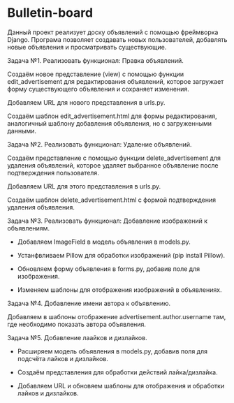 # Bulletin-board
Данный проект реализует доску объявлений с помощью фреймворка Django.
Програма позволяет создавать новых пользователей, добавлять новые объявления и просматривать существующие.

Задача №1. Реализовать функционал: Правка объявлений.

Создаём новое представление (view) с помощью функции edit_advertisement для редактирования объявлений, которое загружает форму существующего объявления и сохраняет изменения.

Добавляем URL для нового представления в urls.py.

Создаём шаблон edit_advertisement.html для формы редактирования, аналогичный шаблону добавления объявления, но с загруженными данными.

Задача №2. Реализовать функционал: Удаление объявлений.

Создаём представление с помощью функции delete_advertisement для удаления объявлений, которое удаляет выбранное объявление после подтверждения пользователя.

Добавляем URL для этого представления в urls.py.

Создаём шаблон delete_advertisement.html с формой подтверждения удаления объявления.

Задача №3. Реализовать функционал: Добавление изображений к объявлениям.

- Добавляем ImageField в модель объявления в models.py.
  
- Устанфвливаем Pillow для обработки изображений (pip install Pillow).
  
- Обновляем форму объявления в forms.py, добавив поле для изображения.
  
- Изменяем шаблоны для отображения изображений в объявлениях.

Задача №4. Добавление имени автора к объявлению.

Добавляем в шаблоны отображение advertisement.author.username там, где необходимо показать автора объявления.

Задача №5. Добавление лаайков и дизлайков.

- Расширяем модель объявления в models.py, добавив поля для подсчёта лайков и дизлайков.

- Создаём представления для обработки действий лайка/дизлайка.

- Добавляем URL и обновяем шаблоны для отображения и обработки лайков и дизлайков.






